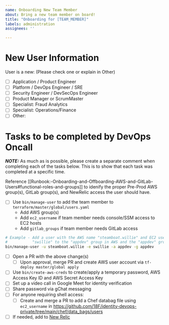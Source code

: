 ```yaml
---
name: Onboarding New Team Member
about: Bring a new team member on board!
title: "Onboarding for [TEAM_MEMBER]"
labels: administration
assignees: ''

---
```

# New User Information

<!-- HEY, YOU!  Yeah.. the one filling this out!  Put a X in the box for
     the type of user you are requesting access for.  Just type out more
     info after "Other:" below if they don't match one of these categories! -->

User is a new: (Please check one or explain in Other)
* [ ] Application / Product Engineer
* [ ] Platform / DevOps Engineer / SRE
* [ ] Security Engineer / DevSecOps Engineer
* [ ] Product Manager or ScrumMaster
* [ ] Specialist: Fraud Analytics
* [ ] Specialist: Operations/Finance
* [ ] Other:

<!-- It's me again!  You are almost done.

     Click "Projects" on the right then click the "Repository" tab and click "LG Platform - Interrupts".
     This will put it on the interrupts board where we track this work.

     Now click "Submit new issue" and the DevOps Oncall engineer will take care of the rest! -->

# Tasks to be completed by DevOps Oncall

***NOTE:*** As much as is possible, please create a separate comment when completing
each of the tasks below. This is to show that each task was completed at a specific time.

Reference [[Runbook:-Onboarding-and-Offboarding-AWS-and-GitLab-Users#functional-roles-and-groups]]
to idenify the proper Pre-Prod AWS group(s), GitLab group(s), and NewRelic access
the user should have.

- [ ] Use `bin/manage-user` to add the team member to `terraform/master/global/users.yaml`
    - Add AWS group(s)
    - Add `ec2_username` if team member needs console/SSM access to EC2 hosts
    - Add `gitlab_groups` if team member needs GitLab access
~~~sh
# Example - Add a user with the AWS name "steamboat.willie" and EC2 username of
#           "swillie" to the "appdev" group in AWS and the "appdev" group in GitLab
bin/manage-user -u steamboat.willie -e swillie -a appdev -g appdev
~~~
  - [ ] Open a PR with the above change(s)
    - [ ] Upon approval, merge PR and create AWS user account
        via `tf-deploy master/global apply`
  - [ ] Use `bin/create-aws-creds` to create/apply a temporary password,
      AWS Access Key ID and AWS Secret Access Key
  - [ ] Set up a video call in Google Meet for identity verification
  - [ ] Share password via gChat messaging
- [ ] For anyone requiring shell access:
  - [ ] Create and merge a PR to add a Chef databag file using `ec2_username` in https://github.com/18F/identity-devops-private/tree/main/chef/data_bags/users
- [ ] If needed, add to [New Relic](https://account.newrelic.com/accounts/1376370/users/new)
